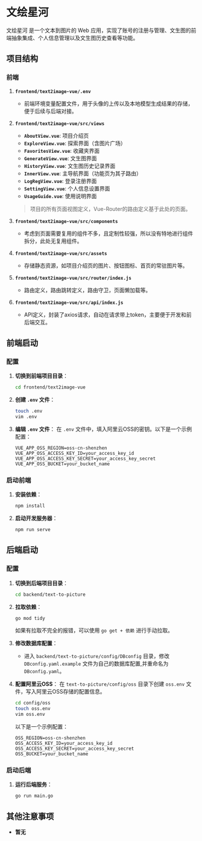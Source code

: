 # 文绘星河

文绘星河 是一个文本到图片的 Web 应用，实现了账号的注册与管理、文生图的前端抽象集成、个人信息管理以及文生图历史查看等功能。
## 项目结构

### 前端

1. **`frontend/text2image-vue/.env`**
   - 前端环境变量配置文件，用于头像的上传以及本地模型生成结果的存储，便于后续与后端对接。

2. **`frontend/text2image-vue/src/views`**
   - **`AboutView.vue`**: 项目介绍页
   - **`ExploreView.vue`**: 探索界面（含图片广场）
   - **`FavoritesView.vue`**: 收藏夹界面
   - **`GenerateView.vue`**: 文生图界面
   - **`HistoryView.vue`**: 文生图历史记录界面
   - **`InnerView.vue`**: 主导航界面（功能页为其子路由）
   - **`LogRegView.vue`**: 登录注册界面
   - **`SettingView.vue`**: 个人信息设置界面
   - **`UsageGuide.vue`**: 使用说明界面

   > 项目的所有页面视图定义，Vue-Router的路由定义基于此处的页面。

3. **`frontend/text2image-vue/src/components`**
   - 考虑到页面需要复用的组件不多，且定制性较强，所以没有特地进行组件拆分，此处无复用组件。

4. **`frontend/text2image-vue/src/assets`**
   - 存储静态资源，如项目介绍页的图片、按钮图标、首页的常驻图片等。

5. **`frontend/text2image-vue/src/router/index.js`**
   - 路由定义，路由跳转定义，路由守卫，页面懒加载等。

6. **`frontend/text2image-vue/src/api/index.js`**
   - API定义，封装了axios请求，自动在请求带上token，主要便于开发和前后端交互。
   
## 前端启动

### 配置

1. **切换到前端项目目录**：
   
   ```bash
   cd frontend/text2image-vue
   ```
   
2. **创建 `.env` 文件**：
   ```bash
   touch .env
   vim .env
   ```

3. **编辑 `.env` 文件**：
   在 `.env` 文件中，填入阿里云OSS的密钥。以下是一个示例配置：
   ```plaintext
   VUE_APP_OSS_REGION=oss-cn-shenzhen
   VUE_APP_OSS_ACCESS_KEY_ID=your_access_key_id
   VUE_APP_OSS_ACCESS_KEY_SECRET=your_access_key_secret
   VUE_APP_OSS_BUCKET=your_bucket_name
   ```

### 启动前端

1. **安装依赖**：
   ```bash
   npm install
   ```

2. **启动开发服务器**：
   ```bash
   npm run serve
   ```

## 后端启动

### 配置

1. **切换到后端项目目录**：
   ```bash
   cd backend/text-to-picture
   ```

2. **拉取依赖**：
   ```bash
   go mod tidy
   ```
   如果有拉取不完全的报错，可以使用 `go get + 依赖` 进行手动拉取。

3. **修改数据库配置**：
   - 进入 `backend/text-to-picture/config/DBconfig` 目录，修改 `DBconfig.yaml.example` 文件为自己的数据库配置,并重命名为 `DBconfig.yaml`。

4. **配置阿里云OSS**：
    在 `text-to-picture/config/oss` 目录下创建 `oss.env` 文件，写入阿里云OSS存储的配置信息。
   ```bash
   cd config/oss
   touch oss.env
   vim oss.env
   ```
   
   以下是一个示例配置：
     ```plaintext
     OSS_REGION=oss-cn-shenzhen
     OSS_ACCESS_KEY_ID=your_access_key_id
     OSS_ACCESS_KEY_SECRET=your_access_key_secret
     OSS_BUCKET=your_bucket_name
     ```


### 启动后端

1. **运行后端服务**：
   ```bash
   go run main.go
   ```

## 其他注意事项

- **暂无**